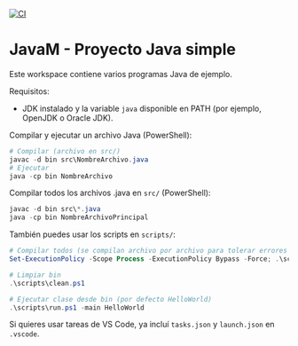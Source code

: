 [![CI](https://github.com/RivasCalderonChristian/JavaU/actions/workflows/ci.yml/badge.svg)](https://github.com/RivasCalderonChristian/JavaU/actions)

# JavaM - Proyecto Java simple

Este workspace contiene varios programas Java de ejemplo.

Requisitos:

- JDK instalado y la variable `java` disponible en PATH (por ejemplo, OpenJDK o Oracle JDK).

Compilar y ejecutar un archivo Java (PowerShell):

```powershell
# Compilar (archivo en src/)
javac -d bin src\NombreArchivo.java
# Ejecutar
java -cp bin NombreArchivo
```

Compilar todos los archivos .java en `src/` (PowerShell):

```powershell
javac -d bin src\*.java
java -cp bin NombreArchivoPrincipal
```

También puedes usar los scripts en `scripts/`:

```powershell
# Compilar todos (se compilan archivo por archivo para tolerar errores individuales)
Set-ExecutionPolicy -Scope Process -ExecutionPolicy Bypass -Force; .\scripts\build_all.ps1

# Limpiar bin
.\scripts\clean.ps1

# Ejecutar clase desde bin (por defecto HelloWorld)
.\scripts\run.ps1 -main HelloWorld
```

Si quieres usar tareas de VS Code, ya incluí `tasks.json` y `launch.json` en `.vscode`.

